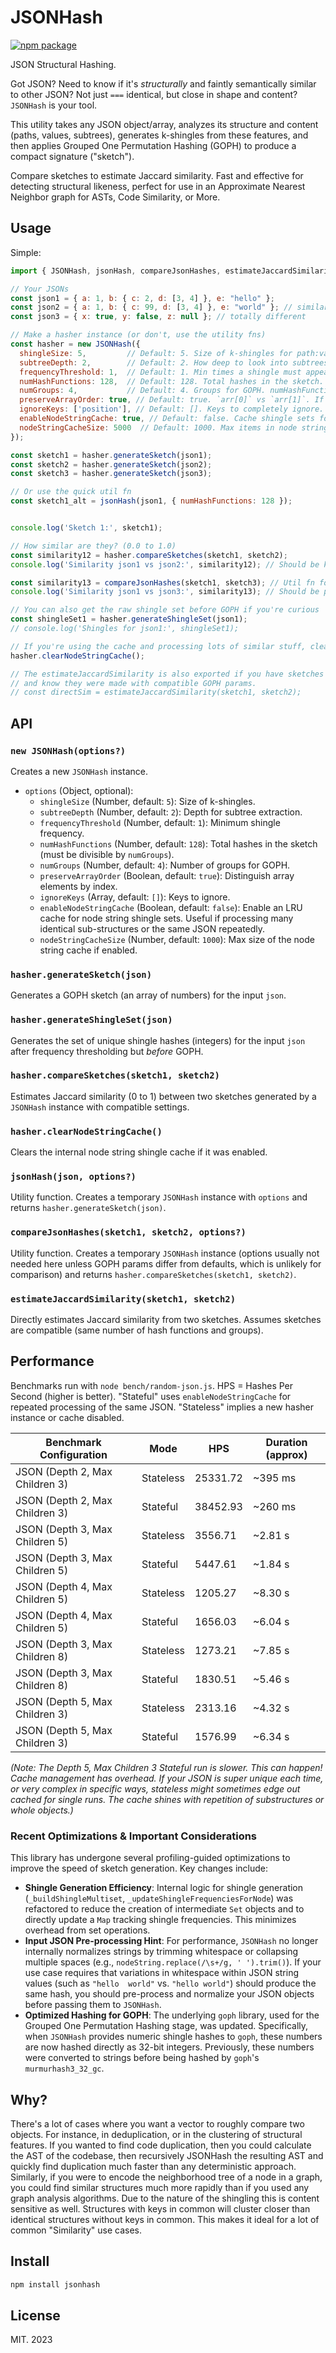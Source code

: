 # JSONHash

[![npm package](https://nodei.co/npm/jsonhash.png?downloads=true&stars=true)](https://nodei.co/npm/jsonhash/)

JSON Structural Hashing.

Got JSON? Need to know if it's *structurally* and faintly semantically similar to other JSON? Not just `===` identical, but close in shape and content? `JSONHash` is your tool.

This utility takes any JSON object/array, analyzes its structure and content (paths, values, subtrees), generates k-shingles from these features, and then applies Grouped One Permutation Hashing (GOPH) to produce a compact signature ("sketch").

Compare sketches to estimate Jaccard similarity. Fast and effective for detecting structural likeness, perfect for use in an Approximate Nearest Neighbor graph for ASTs, Code Similarity, or More.

## Usage

Simple:

```javascript
import { JSONHash, jsonHash, compareJsonHashes, estimateJaccardSimilarity } from 'jsonhash'; // or require('jsonhash')

// Your JSONs
const json1 = { a: 1, b: { c: 2, d: [3, 4] }, e: "hello" };
const json2 = { a: 1, b: { c: 99, d: [3, 4] }, e: "world" }; // similar structure, different values
const json3 = { x: true, y: false, z: null }; // totally different

// Make a hasher instance (or don't, use the utility fns)
const hasher = new JSONHash({
  shingleSize: 5,         // Default: 5. Size of k-shingles for path:value strings.
  subtreeDepth: 2,        // Default: 2. How deep to look into subtrees.
  frequencyThreshold: 1,  // Default: 1. Min times a shingle must appear.
  numHashFunctions: 128,  // Default: 128. Total hashes in the sketch.
  numGroups: 4,           // Default: 4. Groups for GOPH. numHashFunctions must be divisible by this.
  preserveArrayOrder: true, // Default: true. `arr[0]` vs `arr[1]`. If false, array elements are like a bag.
  ignoreKeys: ['position'], // Default: []. Keys to completely ignore.
  enableNodeStringCache: true, // Default: false. Cache shingle sets for node strings? Speeds up repeats.
  nodeStringCacheSize: 5000  // Default: 1000. Max items in node string cache if enabled.
});

const sketch1 = hasher.generateSketch(json1);
const sketch2 = hasher.generateSketch(json2);
const sketch3 = hasher.generateSketch(json3);

// Or use the quick util fn
const sketch1_alt = jsonHash(json1, { numHashFunctions: 128 });


console.log('Sketch 1:', sketch1);

// How similar are they? (0.0 to 1.0)
const similarity12 = hasher.compareSketches(sketch1, sketch2);
console.log('Similarity json1 vs json2:', similarity12); // Should be kinda high

const similarity13 = compareJsonHashes(sketch1, sketch3); // Util fn for comparison too
console.log('Similarity json1 vs json3:', similarity13); // Should be pretty low

// You can also get the raw shingle set before GOPH if you're curious
const shingleSet1 = hasher.generateShingleSet(json1);
// console.log('Shingles for json1:', shingleSet1);

// If you're using the cache and processing lots of similar stuff, clear it sometimes:
hasher.clearNodeStringCache();

// The estimateJaccardSimilarity is also exported if you have sketches from elsewhere
// and know they were made with compatible GOPH params.
// const directSim = estimateJaccardSimilarity(sketch1, sketch2);
```

## API

### `new JSONHash(options?)`

Creates a new `JSONHash` instance.

*   `options` (Object, optional):
    *   `shingleSize` (Number, default: `5`): Size of k-shingles.
    *   `subtreeDepth` (Number, default: `2`): Depth for subtree extraction.
    *   `frequencyThreshold` (Number, default: `1`): Minimum shingle frequency.
    *   `numHashFunctions` (Number, default: `128`): Total hashes in the sketch (must be divisible by `numGroups`).
    *   `numGroups` (Number, default: `4`): Number of groups for GOPH.
    *   `preserveArrayOrder` (Boolean, default: `true`): Distinguish array elements by index.
    *   `ignoreKeys` (Array<String>, default: `[]`): Keys to ignore.
    *   `enableNodeStringCache` (Boolean, default: `false`): Enable an LRU cache for node string shingle sets. Useful if processing many identical sub-structures or the same JSON repeatedly.
    *   `nodeStringCacheSize` (Number, default: `1000`): Max size of the node string cache if enabled.

### `hasher.generateSketch(json)`

Generates a GOPH sketch (an array of numbers) for the input `json`.

### `hasher.generateShingleSet(json)`

Generates the set of unique shingle hashes (integers) for the input `json` after frequency thresholding but *before* GOPH.

### `hasher.compareSketches(sketch1, sketch2)`

Estimates Jaccard similarity (0 to 1) between two sketches generated by a `JSONHash` instance with compatible settings.

### `hasher.clearNodeStringCache()`

Clears the internal node string shingle cache if it was enabled.

### `jsonHash(json, options?)`

Utility function. Creates a temporary `JSONHash` instance with `options` and returns `hasher.generateSketch(json)`.

### `compareJsonHashes(sketch1, sketch2, options?)`

Utility function. Creates a temporary `JSONHash` instance (options usually not needed here unless GOPH params differ from defaults, which is unlikely for comparison) and returns `hasher.compareSketches(sketch1, sketch2)`.

### `estimateJaccardSimilarity(sketch1, sketch2)`

Directly estimates Jaccard similarity from two sketches. Assumes sketches are compatible (same number of hash functions and groups).

## Performance

Benchmarks run with `node bench/random-json.js`. HPS = Hashes Per Second (higher is better).
"Stateful" uses `enableNodeStringCache` for repeated processing of the same JSON.
"Stateless" implies a new hasher instance or cache disabled.

| Benchmark Configuration         | Mode      | HPS        | Duration (approx) |
|---------------------------------|-----------|------------|-------------------|
| JSON (Depth 2, Max Children 3)  | Stateless | 25331.72   | ~395 ms           |
| JSON (Depth 2, Max Children 3)  | Stateful  | 38452.93   | ~260 ms           |
| JSON (Depth 3, Max Children 5)  | Stateless | 3556.71    | ~2.81 s           |
| JSON (Depth 3, Max Children 5)  | Stateful  | 5447.61    | ~1.84 s           |
| JSON (Depth 4, Max Children 5)  | Stateless | 1205.27    | ~8.30 s           |
| JSON (Depth 4, Max Children 5)  | Stateful  | 1656.03    | ~6.04 s           |
| JSON (Depth 3, Max Children 8)  | Stateless | 1273.21    | ~7.85 s           |
| JSON (Depth 3, Max Children 8)  | Stateful  | 1830.51    | ~5.46 s           |
| JSON (Depth 5, Max Children 3)  | Stateless | 2313.16    | ~4.32 s           |
| JSON (Depth 5, Max Children 3)  | Stateful  | 1576.99    | ~6.34 s           |



*(Note: The Depth 5, Max Children 3 Stateful run is slower. This can happen! Cache management has overhead. If your JSON is super unique each time, or very complex in specific ways, stateless might sometimes edge out cached for single runs. The cache shines with repetition of substructures or whole objects.)*

### Recent Optimizations & Important Considerations

This library has undergone several profiling-guided optimizations to improve the speed of sketch generation. Key changes include:

*   **Shingle Generation Efficiency**: Internal logic for shingle generation (`_buildShingleMultiset`, `_updateShingleFrequenciesForNode`) was refactored to reduce the creation of intermediate `Set` objects and to directly update a `Map` tracking shingle frequencies. This minimizes overhead from set operations.
*   **Input JSON Pre-processing Hint**: For performance, `JSONHash` no longer internally normalizes strings by trimming whitespace or collapsing multiple spaces (e.g., `nodeString.replace(/\s+/g, ' ').trim()`). If your use case requires that variations in whitespace within JSON string values (such as `"hello  world"` vs. `"hello world"`) should produce the same hash, you should pre-process and normalize your JSON objects before passing them to `JSONHash`.
*   **Optimized Hashing for GOPH**: The underlying `goph` library, used for the Grouped One Permutation Hashing stage, was updated. Specifically, when `JSONHash` provides numeric shingle hashes to `goph`, these numbers are now hashed directly as 32-bit integers. Previously, these numbers were converted to strings before being hashed by `goph`'s `murmurhash3_32_gc`.


## Why?

There's a lot of cases where you want a vector to roughly compare two objects. For instance, in deduplication, or in the clustering of structural features. If you wanted to find code duplication, then you could calculate the AST of the codebase, then recursively JSONHash the resulting AST and quickly find duplication much faster than any deterministic approach. Similarly, if you were to encode the neighborhood tree of a node in a graph, you could find similar structures much more rapidly than if you used any graph analysis algorithms. Due to the nature of the shingling this is content sensitive as well. Structures with keys in common will cluster closer than identical structures without keys in common. This makes it ideal for a lot of common "Similarity" use cases.


## Install

```bash
npm install jsonhash
```


## License

MIT. 2023